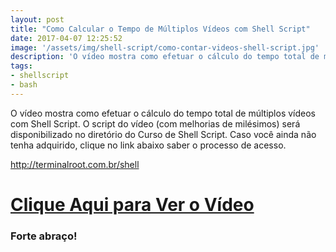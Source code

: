 ```yaml
---
layout: post
title: "Como Calcular o Tempo de Múltiplos Vídeos com Shell Script"
date: 2017-04-07 12:25:52
image: '/assets/img/shell-script/como-contar-videos-shell-script.jpg'
description: 'O vídeo mostra como efetuar o cálculo do tempo total de múltiplos vídeos com Shell Script.'
tags:
- shellscript
- bash
---
```


O vídeo mostra como efetuar o cálculo do tempo total de múltiplos vídeos com Shell Script. O script do vídeo (com melhorias de milésimos) será disponibilizado no diretório do Curso de Shell Script. Caso você ainda não tenha adquirido, clique no link abaixo saber o processo de acesso.

<http://terminalroot.com.br/shell>


# [Clique Aqui para Ver o Vídeo](https://www.youtube.com/watch?v=8FF7JSogTHU)


### Forte abraço!

<script async src="https://pagead2.googlesyndication.com/pagead/js/adsbygoogle.js"></script>

<!-- Informat -->
<ins class="adsbygoogle"
 style="display:block"
 data-ad-client="ca-pub-2838251107855362"
 data-ad-slot="2327980059"
 data-ad-format="auto"
 data-full-width-responsive="true"></ins>

<script>
(adsbygoogle = window.adsbygoogle || []).push({});
</script>

